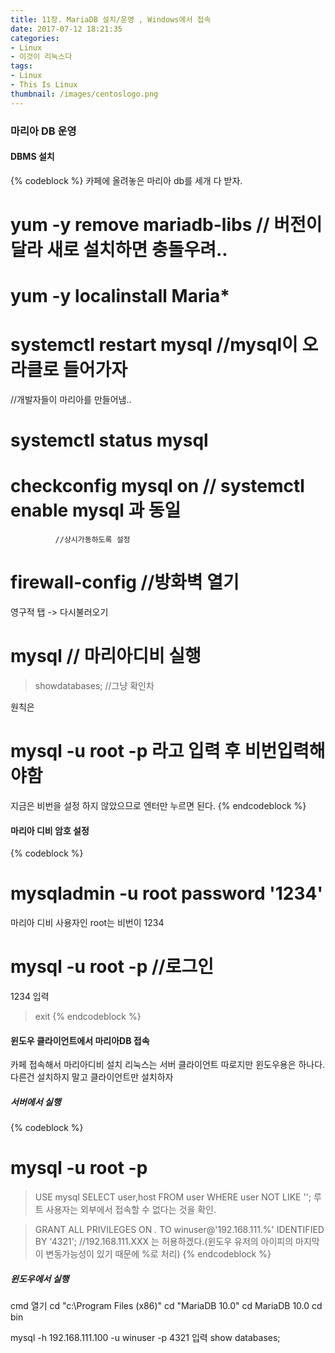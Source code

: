 ```yaml
---
title: 11장. MariaDB 설치/운영 , Windows에서 접속
date: 2017-07-12 18:21:35
categories:
- Linux
- 이것이 리눅스다
tags:
- Linux
- This Is Linux
thumbnail: /images/centoslogo.png
---
```

### 마리아 DB 운영
#### DBMS 설치
{% codeblock %}
카페에 올려놓은 마리아 db를 세개 다 받자.
# yum -y remove mariadb-libs    // 버전이 달라 새로 설치하면 충돌우려..

# yum -y localinstall Maria*
# systemctl restart mysql //mysql이 오라클로 들어가자
  //개발자들이 마리아를 만들어냄..  

# systemctl status mysql
# checkconfig mysql on  // systemctl enable mysql 과 동일
              //상시가동하도록 설정

# firewall-config   //방화벽 열기
영구적 탭 -> 다시불러오기
# mysql   // 마리아디비 실행
> showdatabases;    //그냥 확인차

원칙은
# mysql -u root -p 라고 입력 후 비번입력해야함
지금은 비번을 설정 하지 않았으므로 엔터만 누르면 된다.
{% endcodeblock %}
#### 마리아 디비 암호 설정
{% codeblock %}
# mysqladmin -u root password '1234'
마리아 디비 사용자인 root는 비번이 1234

# mysql -u root -p //로그인
1234 입력
>exit
{% endcodeblock %}

#### 윈도우 클라이언트에서 마리아DB 접속
카페 접속해서 마리아디비 설치
리눅스는 서버 클라이언트 따로지만 윈도우용은 하나다.
다른건 설치하지 말고 클라이언트만 설치하자

##### 서버에서 실행
{% codeblock %}
# mysql -u root -p
> USE mysql
>SELECT user,host FROM user WHERE user NOT LIKE '';
루트 사용자는 외부에서 접속할 수 없다는 것을 확인.

>GRANT ALL PRIVILEGES ON *.* TO winuser@'192.168.111.%' IDENTIFIED BY '4321';
    //192.168.111.XXX 는 허용하겠다.(윈도우 유저의 아이피의 마지막이 변동가능성이 있기 때문에 %로 처리)
{% endcodeblock %}

##### 윈도우에서 실행
cmd 열기
cd "c:\Program Files (x86)"
cd "MariaDB 10.0"
cd MariaDB 10.0
cd bin

mysql -h 192.168.111.100 -u winuser -p
4321 입력
show databases;
